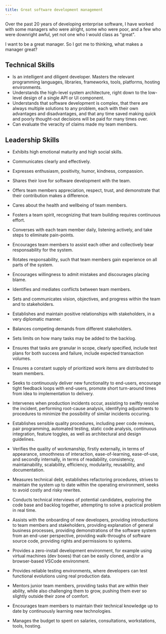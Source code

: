 ```yaml
---
title: Great software development management
---
```


Over the past 20 years of developing enterprise software, I have worked with some managers who were alright, some who were poor, and a few who were downright awful, yet not one who I would class as "great".  

I want to be a great manager.  So I got me to thinking, what makes a manager great?

## Technical Skills
* Is an intelligent and diligent developer.
Masters the relevant programming languages, libraries, frameworks, tools, platforms, hosting environments.  
* Understands the high-level system architecture, right down to the low-level design of a single API or UI component.
* Understands that software development is complex, that there are always multiple solutions to any problem, each with their own advantages and disadvantages, and that any time saved making quick and poorly thought-out decisions will be paid for many times over.
* Can evaluate the veracity of claims made my team members.

## Leadership Skills
* Exhibits high emotional maturity and high social skills.
* Communicates clearly and effectively.
* Expresses enthusiasm, positivity, humor, kindness, compassion.
* Shares their love for software development with the team.
* Offers team members appreciation, respect, trust, and demonstrate that their contribution makes a difference.
* Cares about the health and wellbeing of team members.
* Fosters a team spirit, recognizing that team building requires continuous effort.


* Converses with each team member daily, listening actively, and take steps to eliminate pain-points.
* Encourages team members to assist each other and collectively bear responsability for the system.
* Rotates responsability, such that team members gain experience on all parts of the system.
* Encourages willingness to admit mistakes and discourages placing blame.
* Identifies and mediates conflicts between team members.

* Sets and communicates vision, objectives, and progress within the team and to stakeholders.
* Establishes and maintain positive relationships with stakeholders, in a very diplomatic manner.
* Balances competing demands from different stakeholders.
* Sets limits on how many tasks may be added to the backlog.
* Ensures that tasks are granular in scope, clearly specified, include test plans for both success and failure, include expected transaction volumes.
* Ensures a constant supply of prioritized work items are distributed to team members.
* Seeks to continuously deliver new functionality to end-users, encourage tight feedback loops with end-users, promote short turn-around times from idea to implementation to delivery.

* Intervenes when production incidents occur, assisting to swiftly resolve the incident, performing root-cause analysis, identifying adjustments to procedures to minimize the possibility of similar incidents occuring.
* Establishes sensible quality procedures, including peer code reviews, pair programming, automated testing, static code analysis, continuous integration, feature toggles, as well as architectural and design guidelines.
* Verifies the quality of workmanship, firstly externally, in terms of appearance, smoothness of interaction, ease-of-learning, ease-of-use, and secondly internally, in terms of readability, consistency, maintainability, scalability, efficiency, modularity, reusability, and documentation.
* Measures technical debt, establishes refactoring procedures, strives to maintain the system up to date within the operating environment, seeks to avoid costly and risky rewrites.

* Conducts technical interviews of potential candidates, exploring the code base and backlog together, attempting to solve a practical problem in real time.
* Assists with the onboarding of new developers, providing introductions to team members and stakeholders, providing explanation of general business processes, providing demonstrations of the software system from an end-user perspective, providing walk-throughs of software source code, providing rights and permissions to systems.
* Provides a zero-install development environment, for example using virtual machines (dev boxes) that can be easily cloned, and/or a browser-based VSCode environment.
* Provides reliable testing environments, where developers can test functional evolutions using real production data.
* Mentors junior team members, providing tasks that are within their ability, while also challenging them to grow, pushing them ever so slightly outside their zone of comfort.
* Encourages team members to maintain their technical knowledge up to date by continuously learning new technologies.
* Manages the budget to spent on salaries, consultations, workstations, tools, hosting.